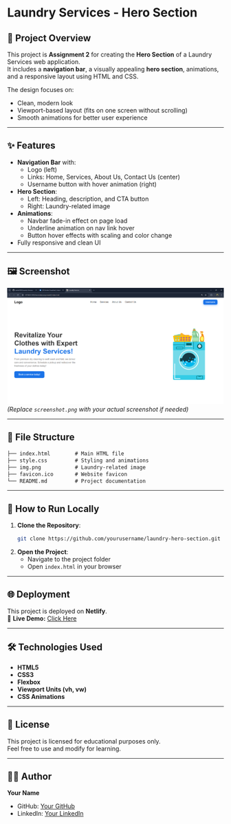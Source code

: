 # Laundry Services - Hero Section

## 📌 Project Overview
This project is **Assignment 2** for creating the **Hero Section** of a Laundry Services web application.  
It includes a **navigation bar**, a visually appealing **hero section**, animations, and a responsive layout using HTML and CSS.

The design focuses on:
- Clean, modern look
- Viewport-based layout (fits on one screen without scrolling)
- Smooth animations for better user experience

---

## ✨ Features
- **Navigation Bar** with:
  - Logo (left)
  - Links: Home, Services, About Us, Contact Us (center)
  - Username button with hover animation (right)
- **Hero Section**:
  - Left: Heading, description, and CTA button
  - Right: Laundry-related image
- **Animations**:
  - Navbar fade-in effect on page load
  - Underline animation on nav link hover
  - Button hover effects with scaling and color change
- Fully responsive and clean UI

---

## 🖼 Screenshot
![Laundry Hero Section](screenshot.png)  
*(Replace `screenshot.png` with your actual screenshot if needed)*

---

## 📂 File Structure
```
├── index.html        # Main HTML file
├── style.css         # Styling and animations
├── img.png           # Laundry-related image
├── favicon.ico       # Website favicon
└── README.md         # Project documentation
```

---

## 🚀 How to Run Locally
1. **Clone the Repository**:
   ```bash
   git clone https://github.com/yourusername/laundry-hero-section.git
   ```
2. **Open the Project**:
   - Navigate to the project folder
   - Open `index.html` in your browser

---

## 🌐 Deployment
This project is deployed on **Netlify**.  
🔗 **Live Demo:** [Click Here](https://your-netlify-link.netlify.app)

---

## 🛠 Technologies Used
- **HTML5**
- **CSS3**
- **Flexbox**
- **Viewport Units (vh, vw)**
- **CSS Animations**

---

## 📜 License
This project is licensed for educational purposes only.  
Feel free to use and modify for learning.

---

## 👨‍💻 Author
**Your Name**  
- GitHub: [Your GitHub](https://github.com/sanket1035)  
- LinkedIn: [Your LinkedIn](https://linkedin.com/in/sanketchaudhari1035/)  
